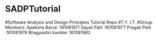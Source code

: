 # SADPTutorial
#Software Analysis and Design Principles Tutorial Repo
#T.Y. I.T.
#Group Members:
Apeksha Barve :161081971
Sayali Patil :161081977
Pragati Patil :161081978
Bhagyashri kamble :161081982
